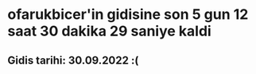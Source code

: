 # ofarukbicer'in gidisine son 5 gun 12 saat 30 dakika 29 saniye kaldi

## Gidis tarihi: 30.09.2022 :(